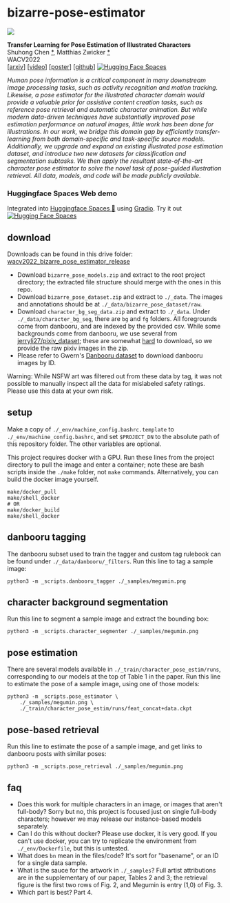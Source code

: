 

# bizarre-pose-estimator

![](./_samples/retrieval_figure.png)

**Transfer Learning for Pose Estimation of Illustrated Characters**  
Shuhong Chen [\*](https://shuhongchen.github.io/), Matthias Zwicker [\*](https://www.cs.umd.edu/~zwicker/)  
WACV2022  
\[[arxiv](https://arxiv.org/abs/2108.01819)\]
\[[video](https://www.youtube.com/watch?v=hOSjbRwfJrs)\]
\[[poster](./wacv2022_poster.pdf)\]
\[[github](https://github.com/ShuhongChen/bizarre-pose-estimator)\]
[![Hugging Face Spaces](https://img.shields.io/badge/%F0%9F%A4%97%20Hugging%20Face-Spaces-blue)](https://huggingface.co/spaces/akhaliq/bizarre-pose-estimator)

_Human pose information is a critical component in many downstream image processing tasks, such as activity recognition and motion tracking. Likewise, a pose estimator for the illustrated character domain would provide a valuable prior for assistive content creation tasks, such as reference pose retrieval and automatic character animation. But while modern data-driven techniques have substantially improved pose estimation performance on natural images, little work has been done for illustrations. In our work, we bridge this domain gap by efficiently transfer-learning from both domain-specific and task-specific source models. Additionally, we upgrade and expand an existing illustrated pose estimation dataset, and introduce two new datasets for classification and segmentation subtasks. We then apply the resultant state-of-the-art character pose estimator to solve the novel task of pose-guided illustration retrieval. All data, models, and code will be made publicly available._

### Huggingface Spaces Web demo

Integrated into [Huggingface Spaces 🤗](https://huggingface.co/spaces) using [Gradio](https://github.com/gradio-app/gradio). Try it out [![Hugging Face Spaces](https://img.shields.io/badge/%F0%9F%A4%97%20Hugging%20Face-Spaces-blue)](https://huggingface.co/spaces/akhaliq/bizarre-pose-estimator)

## download

Downloads can be found in this drive folder: [wacv2022_bizarre_pose_estimator_release](https://drive.google.com/drive/folders/11bw47Vy-RPKjgd6yF0RzcXALvp7zB_wt?usp=sharing)

* Download `bizarre_pose_models.zip` and extract to the root project directory; the extracted file structure should merge with the ones in this repo.
* Download `bizarre_pose_dataset.zip` and extract to `./_data`.  The images and annotations should be at `./_data/bizarre_pose_dataset/raw`.
* Download `character_bg_seg_data.zip` and extract to `./_data`.  Under `./_data/character_bg_seg`, there are `bg` and `fg` folders.  All foregrounds come from danbooru, and are indexed by the provided csv. While some backgrounds come from danbooru, we use several from [jerryli27/pixiv_dataset](https://github.com/jerryli27/pixiv_dataset); these are somewhat [hard](https://github.com/Nandaka/PixivUtil2) to download, so we provide the raw pixiv images in the zip.
* Please refer to Gwern's [Danbooru dataset](https://www.gwern.net/Danbooru2020) to download danbooru images by ID.

Warning: While NSFW art was filtered out from these data by tag, it was not possible to manually inspect all the data for mislabeled safety ratings. Please use this data at your own risk.


## setup

Make a copy of `./_env/machine_config.bashrc.template` to `./_env/machine_config.bashrc`, and set `$PROJECT_DN` to the absolute path of this repository folder.  The other variables are optional.

This project requires docker with a GPU.  Run these lines from the project directory to pull the image and enter a container; note these are bash scripts inside the `./make` folder, not `make` commands.  Alternatively, you can build the docker image yourself.

    make/docker_pull
    make/shell_docker
    # OR
    make/docker_build
    make/shell_docker


## danbooru tagging

The danbooru subset used to train the tagger and custom tag rulebook can be found under `./_data/danbooru/_filters`. Run this line to tag a sample image:

    python3 -m _scripts.danbooru_tagger ./_samples/megumin.png


## character background segmentation

Run this line to segment a sample image and extract the bounding box:

    python3 -m _scripts.character_segmenter ./_samples/megumin.png


## pose estimation

There are several models available in `./_train/character_pose_estim/runs`, corresponding to our models at the top of Table 1 in the paper. Run this line to estimate the pose of a sample image, using one of those models:

    python3 -m _scripts.pose_estimator \
        ./_samples/megumin.png \
        ./_train/character_pose_estim/runs/feat_concat+data.ckpt


## pose-based retrieval

Run this line to estimate the pose of a sample image, and get links to danbooru posts with similar poses:

    python3 -m _scripts.pose_retrieval ./_samples/megumin.png


## faq

* Does this work for multiple characters in an image, or images that aren't full-body? Sorry but no, this project is focused just on single full-body characters; however we may release our instance-based models separately.
* Can I do this without docker? Please use docker, it is very good. If you can't use docker, you can try to replicate the environment from `./_env/Dockerfile`, but this is untested.
* What does `bn` mean in the files/code? It's sort for "basename", or an ID for a single data sample.
* What is the sauce for the artwork in `./_samples`? Full artist attributions are in the supplementary of our paper, Tables 2 and 3; the retrieval figure is the first two rows of Fig. 2, and Megumin is entry (1,0) of Fig. 3.
* Which part is best? Part 4.


